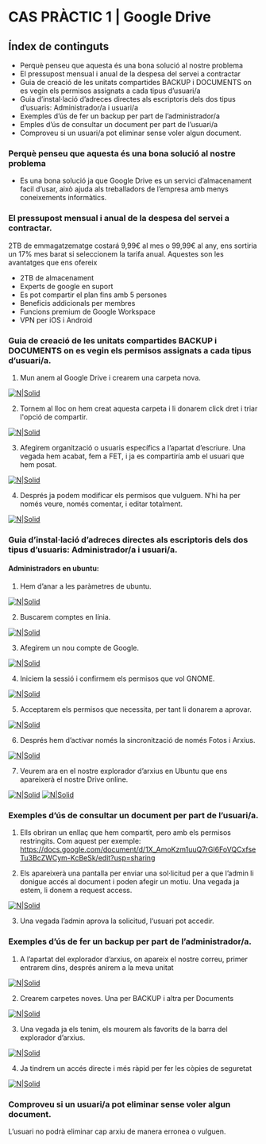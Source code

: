 # CAS PRÀCTIC 1 | Google Drive
## Índex de continguts
- Perquè penseu que aquesta és una bona solució al nostre problema
- El pressupost mensual i anual de la despesa del servei a contractar
- Guia de creació de les unitats compartides BACKUP i DOCUMENTS on es vegin els permisos assignats a cada tipus d’usuari/a
- Guia d’instal·lació d’adreces directes als escriptoris dels dos tipus d’usuaris: Administrador/a i usuari/a
- Exemples d’ús de fer un backup per part de l’administrador/a
- Emples d’ús de consultar un document per part de l’usuari/a
- Comproveu si un usuari/a pot eliminar sense voler algun document.

### Perquè penseu que aquesta és una bona solució al nostre problema
- Es una bona solució ja que Google Drive es un servici d’almacenament facil d’usar, això ajuda als treballadors de l’empresa amb menys coneixements informàtics.

### El pressupost mensual i anual de la despesa del servei a contractar.
2TB de emmagatzematge costará 9,99€ al mes o 99,99€ al any, ens sortiria un 17% mes barat si seleccionem la tarifa anual. Aquestes son les avantatges que ens ofereix
- 2TB de almacenament
- Experts de google en suport
- Es pot compartir el plan fins amb 5 persones
- Beneficis addicionals per membres
- Funcions premium de Google Workspace
- VPN per iOS i Android

### Guia de creació de les unitats compartides BACKUP i DOCUMENTS on es vegin els permisos assignats a cada tipus d’usuari/a.
1. Mun anem al Google Drive i crearem una carpeta nova.

[![N|Solid](1.png)](https://nodesource.com/products/nsolid)

2. Tornem al lloc on hem creat aquesta carpeta i li donarem click dret i triar l'opció de compartir.

[![N|Solid](2.png)](https://nodesource.com/products/nsolid)

3. Afegirem organització o usuaris específics a l’apartat d’escriure. Una vegada hem acabat, fem a FET, i ja es compartiría amb el usuari que hem posat.

[![N|Solid](3.png)](https://nodesource.com/products/nsolid)

4. Després ja podem modificar els permisos que vulguem. N’hi ha per només veure, només comentar, i editar totalment.

[![N|Solid](4.png)](https://nodesource.com/products/nsolid)

### Guia d’instal·lació d’adreces directes als escriptoris dels dos tipus d’usuaris: Administrador/a i usuari/a.
#### Administradors en ubuntu:

1. Hem d’anar a les paràmetres de ubuntu.

[![N|Solid](5.png)](https://nodesource.com/products/nsolid)

2. Buscarem comptes en línia.

[![N|Solid](6.png)](https://nodesource.com/products/nsolid)

3. Afegirem un nou compte de Google.

[![N|Solid](7.png)](https://nodesource.com/products/nsolid)

4. Iniciem la sessió i confirmem els permisos que vol GNOME.

[![N|Solid](8.png)](https://nodesource.com/products/nsolid)

5. Acceptarem els permisos que necessita, per tant li donarem a aprovar.

[![N|Solid](9.png)](https://nodesource.com/products/nsolid)

6. Després hem d’activar només la sincronització de només Fotos i Arxius.

[![N|Solid](100.png)](https://nodesource.com/products/nsolid)

7. Veurem ara en el nostre explorador d’arxius en Ubuntu que ens apareixerà el nostre Drive online.

[![N|Solid](10.png)](https://nodesource.com/products/nsolid) [![N|Solid](11.png)](https://nodesource.com/products/nsolid)

### Exemples d’ús de consultar un document per part de l’usuari/a.

1. Ells obriran un enllaç que hem compartit, pero amb els permisos restringits. Com aquest per exemple: https://docs.google.com/document/d/1X_AmoKzm1uuQ7rGl6FoVQCxfseTu3BcZWCym-KcBeSk/edit?usp=sharing

2. Els apareixerà una pantalla per enviar una sol·licitud per a que l’admin li donigue accés al document i poden afegir un motiu. Una vegada ja estem, li donem a request access.

[![N|Solid](12.png)](https://nodesource.com/products/nsolid)

3. Una vegada l’admin aprova la solicitud, l‘usuari pot accedir.

### Exemples d’ús de fer un backup per part de l’administrador/a.

1. A l’apartat del explorador d’arxius, on apareix el nostre correu, primer entrarem dins, després anirem a la meva unitat

[![N|Solid](54.png)](https://nodesource.com/products/nsolid)

2. Crearem carpetes noves. Una per BACKUP i altra per Documents

[![N|Solid](21.png)](https://nodesource.com/products/nsolid)

3. Una vegada ja els tenim, els mourem als favorits de la barra del explorador d’arxius.

[![N|Solid](22.png)](https://nodesource.com/products/nsolid)

4. Ja tindrem un accés directe i més ràpid per fer les còpies de seguretat

[![N|Solid](23.png)](https://nodesource.com/products/nsolid)

### Comproveu si un usuari/a pot eliminar sense voler algun document.

L’usuari no podrà eliminar cap arxiu de manera erronea o vulguen. 
